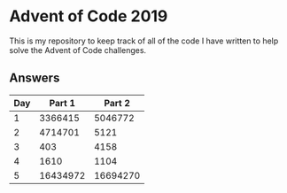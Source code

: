 # Advent of Code 2019
This is my repository to keep track of all of the code I have written to help solve the Advent of Code challenges.

## Answers
| Day | Part 1 | Part 2 |
| --- | --- | --- |
| 1 | 3366415 | 5046772 |
| 2 | 4714701 | 5121 |
| 3 | 403 | 4158 |
| 4 | 1610 | 1104 |
| 5 | 16434972 | 16694270 |